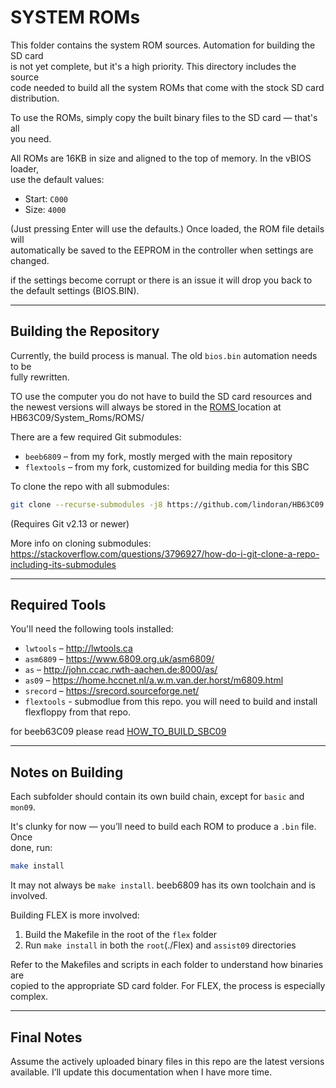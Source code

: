 # SYSTEM ROMs

This folder contains the system ROM sources. Automation for building the SD card  
is not yet complete, but it's a high priority. This directory includes the source  
code needed to build all the system ROMs that come with the stock SD card  
distribution.

To use the ROMs, simply copy the built binary files to the SD card — that's all  
you need.

All ROMs are 16KB in size and aligned to the top of memory. In the vBIOS loader,  
use the default values:

- Start: `C000`  
- Size: `4000`  

(Just pressing Enter will use the defaults.) Once loaded, the ROM file details will  
automatically be saved to the EEPROM in the controller when settings are changed.

if the settings become corrupt or there is an issue it will drop you back to the 
default settings (BIOS.BIN).


---

## Building the Repository

Currently, the build process is manual. The old `bios.bin` automation needs to be  
fully rewritten.

TO use the computer you do not have to build the SD card resources and the newest
versions will always be stored in the <a href=https://github.com/lindoran/HB63C09/tree/main/System_Roms/ROMS> ROMS </a> location
at <repository location>HB63C09/System_Roms/ROMS/

There are a few required Git submodules:

- `beeb6809` – from my fork, mostly merged with the main repository  
- `flextools` – from my fork, customized for building media for this SBC

To clone the repo with all submodules:

```bash
git clone --recurse-submodules -j8 https://github.com/lindoran/HB63C09.git
```

(Requires Git v2.13 or newer)

More info on cloning submodules:  
https://stackoverflow.com/questions/3796927/how-do-i-git-clone-a-repo-including-its-submodules

---

## Required Tools

You'll need the following tools installed:

- `lwtools` – http://lwtools.ca  
- `asm6809` – https://www.6809.org.uk/asm6809/  
- `as` – http://john.ccac.rwth-aachen.de:8000/as/  
- `as09` – https://home.hccnet.nl/a.w.m.van.der.horst/m6809.html  
- `srecord` – https://srecord.sourceforge.net/
- `flextools` - submodlue from this repo.  you will need to build and install flexfloppy from that repo.

for beeb63C09 please read <a href=https://github.com/lindoran/beeb6809/blob/10a38aef71f9fb6d132f06f9216c55a9cf231e60/HOWTO_BUILD_SBC09.txt> HOW_TO_BUILD_SBC09 </a> 

---

## Notes on Building

Each subfolder should contain its own build chain, except for `basic` and `mon09`.

It's clunky for now — you’ll need to build each ROM to produce a `.bin` file. Once  
done, run:

```bash
make install
```

It may not always be `make install`.  beeb6809 has its own toolchain and 
is involved.


Building FLEX is more involved:
1. Build the Makefile in the root of the `flex` folder  
2. Run `make install` in both the `root`(./Flex) and `assist09` directories

Refer to the Makefiles and scripts in each folder to understand how binaries are  
copied to the appropriate SD card folder. For FLEX, the process is especially  
complex.

---

## Final Notes

Assume the actively uploaded binary files in this repo are the latest versions  
available. I’ll update this documentation when I have more time.
